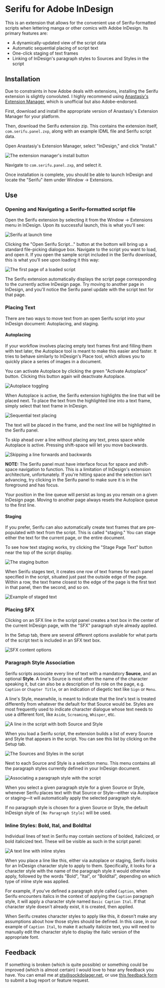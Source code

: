 # Serifu for Adobe InDesign

This is an extension that allows for the convenient use of Serifu-formatted scripts when lettering manga or other comics with Adobe InDesign. Its primary features are:

- A dynamically-updated view of the script data
- Automatic sequential placing of script text
- One-click staging of text frames
- Linking of InDesign's paragraph styles to Sources and Styles in the script

## Installation

Due to constraints in how Adobe deals with extensions, installing the Serifu extension is slightly convoluted. I highly recommend using [Anastasiy's Extension Manager](https://install.anastasiy.com), which is unofficial but also Adobe-endorsed. 

First, download and install the appropriate version of Anastasiy's Extension Manager for your platform.

Then, download the Serifu extension zip. This contains the extension itself, `com.serifu.panel.zxp`, along with an example IDML file and Serifu script data.

Open Anastasiy's Extension Manager, select "InDesign," and click "Install."

![The extension manager's install button](docs/img/1.png)

Navigate to `com.serifu.panel.zxp`, and select it.

Once installation is complete, you should be able to launch InDesign and locate the "Serifu" item under Window -> Extensions.

## Use

### Opening and Navigating a Serifu-formatted script file

Open the Serifu extension by selecting it from the Window -> Extensions menu in InDesign. Upon its successful launch, this is what you'll see:

![Serifu at launch time](docs/img/2.png)

Clicking the "Open Serifu Script..." button at the bottom will bring up a standard file-picking dialogue box. Navigate to the script you want to load, and open it. If you open the sample script included in the Serifu download, this is what you'll see upon loading it this way:

![The first page of a loaded script](docs/img/3.png)

The Serifu extension automatically displays the script page corresponding to the currently active InDesign page. Try moving to another page in InDesign, and you'll notice the Serifu panel update with the script text for that page.

### Placing Text

There are two ways to move text from an open Serifu script into your InDesign document: Autoplacing, and staging.

#### Autoplacing

If your workflow involves placing empty text frames first and filling them with text later, the Autoplace tool is meant to make this easier and faster. It tries to behave similarly to InDesign's Place tool, which allows you to quickly place a series of images in a document.

You can activate Autoplace by clicking the green "Activate Autoplace" button. Clicking this button again will deactivate Autoplace.

![Autoplace toggling](docs/img/4.gif)

When Autoplace is active, the Serifu extension highlights the line that will be placed next. To place the text from the highlighted line into a text frame, simply select that text frame in InDesign.

![Sequential text placing](docs/img/5.gif)

The text will be placed in the frame, and the next line will be highlighted in the Serifu panel.

To skip ahead over a line without placing any text, press space while Autoplace is active. Pressing shift-space will let you move backwards.

![Skipping a line forwards and backwards](docs/img/6.gif)

**NOTE:** The Serifu panel must have interface focus for space and shift-space navigation to function. This is a limitation of InDesign's extension architecture, unfortunately. If you're hitting space and the selection isn't advancing, try clicking in the Serifu panel to make sure it is in the foreground and has focus.

Your position in the line queue will persist as long as you remain on a given InDesign page. Moving to another page always resets the Autoplace queue to the first line.

#### Staging

If you prefer, Serifu can also automatically create text frames that are pre-populated with text from the script. This is called "staging." You can stage either the text for the current page, or the entire document.

To see how text staging works, try clicking the "Stage Page Text" button near the top of the script display.

![The staging button](docs/img/7.png)

When Serifu stages text, it creates one row of text frames for each panel specified in the script, situated just past the outside edge of the page. Within a row, the text frame closest to the edge of the page is the first text in that panel, then the second, and so on.

![Example of staged text](docs/img/8.jpg)

### Placing SFX

Clicking on an SFX line in the script panel creates a text box in the center of the current InDesign page, with the "SFX" paragraph style already applied. 

In the Setup tab, there are several different options available for what parts of the script text is included in an SFX text box. 

![SFX content options](docs/img/9.png)

### Paragraph Style Association

Serifu scripts associate every line of text with a mandatory **Source**, and an optional **Style**. A line's Source is most often the name of the character speaking it, but can also be a description of its role on the page, e.g. `Caption` or `Chapter Title`, or an indication of diegetic text like `Sign` or `Menu`.

A line's Style, meanwhile, is meant to indicate that the line's text is treated differently from whatever the default for that Source would be. Styles are most frequently used to indicate character dialogue whose text needs to use a different font, like `Aside`, `Screaming`, `Whisper`, etc.

![A line in the script with both Source and Style](docs/img/10.png)

When you load a Serifu script, the extension builds a list of every Source and Style that appears in the script. You can see this list by clicking on the Setup tab.

![The Sources and Styles in the script](docs/img/11.png)

Next to each Source and Style is a selection menu. This menu contains all the paragraph styles currently defined in your InDesign document.

![Associating a paragraph style with the script](docs/img/12.png)

When you select a given paragraph style for a given Source or Style, whenever Serifu places text with that Source or Style—either via Autoplace or staging—it will automatically apply the selected paragraph style.

If no paragraph style is chosen for a given Source or Style, the default InDesign style of `[No Paragraph Style]` will be used.

### Inline Styles: Bold, Ital, and BoldItal

Individual lines of text in Serifu may contain sections of bolded, italicized, or bold italicized text. These will be visible as such in the script panel:

![A text line with inline styles](docs/img/13.png)

When you place a line like this, either via autoplace or staging, Serifu looks for an InDesign character style to apply to them. Specifically, it looks for a character style with the name of the paragraph style it would otherwise apply, followed by the words "Bold", "Ital", or "BoldItal", depending on which type of inline style was applied.

For example, if you've defined a paragraph style called `Caption`, when Serifu encounters italics in the context of applying the `Caption` paragraph style, it will apply a character style named `Basic Caption Ital`. If that character style doesn't already exist, it is created, then applied.

When Serifu creates character styles to apply like this, it doesn't make any assumptions about how those styles should be defined. In this case, in our example of `Caption Ital`, to make it actually italicize text, you will need to manually edit the character style to display the italic version of the appropriate font.

## Feedback

If something is broken (which is quite possible) or something could be improved (which is almost certain) I would love to hear any feedback you have. You can email me at pts@sockdolager.net, or use [this feedback form](https://airtable.com/shrhauvfc3qLoo4vk) to submit a bug report or feature request.